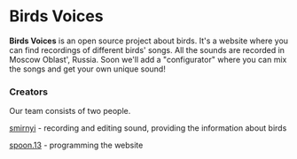 # Birds Voices
**Birds Voices** is an open source project about birds. It's a website where you can find recordings of different birds' songs. All the sounds are recorded in Moscow Oblast', Russia. Soon we'll add a "configurator" where you can mix the songs and get your own unique sound!

### Creators
Our team consists of two people.

[smirnyi](https://instagram.com/smirnyi "smirnyi") - recording and editing sound, providing the information about birds

[spoon.13](https://instagram.com/spoon.13 "spoon.13") - programming the website

